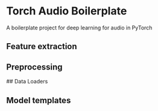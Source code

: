 # Torch Audio Boilerplate
A boilerplate project for deep learning for audio in PyTorch

## Feature extraction

## Preprocessing

## Data Loaders

## Model templates
